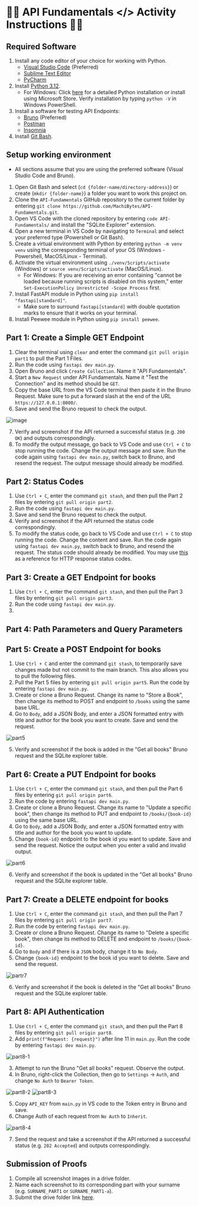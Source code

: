 # 📱🔗 API Fundamentals </> Activity Instructions 🔗🌐 

## Required Software
1. Install any code editor of your choice for working with Python.
    - [Visual Studio Code](https://code.visualstudio.com) (Preferred)
    - [Sublime Text Editor](https://www.sublimetext.com)
    - [PyCharm](https://www.jetbrains.com/pycharm/)
2. Install [Python 3.12](https://www.python.org/downloads/release/python-3126/).
    - For Windows: Click [here](https://www.canva.com/design/DAGXNNZak2s/4VCE8Ecoh17LafDZ_bw1eg/edit?utm_content=DAGXNNZak2s&utm_campaign=designshare&utm_medium=link2&utm_source=sharebutton) for a     detailed Python installation or install using Microsoft Store. Verify installation by typing `python -V` in Windows PowerShell.
4. Install a software for testing API Endpoints:
    - [Bruno](https://www.usebruno.com) (Preferred)
    - [Postman](https://www.postman.com)
    - [Insomnia](https://insomnia.rest)
5. Install [Git Bash](https://git-scm.com/downloads).

## Setup working environment
- All sections assume that you are using the preferred software (Visual Studio Code and Bruno).
1. Open Git Bash and select (`cd {folder-name/directory-address}`) or create (`mkdir {folder-name}`) a folder you want to work this project on.
2. Clone the `API-Fundamentals` GitHub repository to the current folder by entering `git clone https://github.com/MachiBytes/API-Fundamentals.git`.
3. Open VS Code with the cloned repository by entering `code API-Fundamentals/` and install the "SQLite Explorer" extension.
4. Open a new terminal in VS Code by navigating to `Terminal` and select your preferred type (Powershell or Git Bash). 
5. Create a virtual environment with Python by entering `python -m venv venv` using the corresponding terminal of your OS (Windows - Powershell, MacOS/Linux - Terminal).
6. Activate the virtual environment using `./venv/Scripts/activate` (Windows) or `source venv/Scripts/activate` (MacOS/Linux).
    - For Windows: If you are receiving an error containing "cannot be loaded because running scripts is disabled on this system," enter `Set-ExecutionPolicy Unrestricted -Scope Process` first.
7. Install FastAPI module in Python using `pip install "fastapi[standard]"`.
    - Make sure to surround `fastapi[standard]` with double quotation marks to ensure that it works on your terminal.
8. Install Peewee module in Python using `pip install peewee`.

## Part 1: Create a Simple GET Endpoint

1. Clear the terminal using `clear` and enter the command `git pull origin part1` to pull the Part 1 Files.
2. Run the code using `fastapi dev main.py`.
3. Open Bruno and click `Create Collection`. Name it "API Fundamentals".
4. Start a `New Request` under API Fundamentals. Name it "Test the Connection" and its method should be `GET`.
5. Copy the base URL from the VS Code terminal then paste it in the Bruno Request. Make sure to put a forward slash at the end of the URL `https://127.0.0.1:8000/`.
6. Save and send the Bruno request to check the output.

![image](https://github.com/user-attachments/assets/576cb74f-98a7-4931-95cc-d643bfdc0a27)

7. Verify and screenshot if the API returned a successful status (e.g. `200 OK`) and outputs correspondingly.
8. To modify the output message, go back to VS Code and use `Ctrl + C` to stop running the code. Change the output message and save. Run the code again using `fastapi dev main.py`, switch back to Bruno, and resend the request. The output message should already be modified.

## Part 2: Status Codes

1. Use `Ctrl + C`, enter the command `git stash`, and then pull the Part 2 files by entering `git pull origin part2`.
2. Run the code using `fastapi dev main.py`.
3. Save and send the Bruno request to check the output.
4. Verify and screenshot if the API returned the status code correspondingly.
5. To modify the status code, go back to VS Code and use `Ctrl + C` to stop running the code. Change the content and save. Run the code again using `fastapi dev main.py`, switch back to Bruno, and resend the request. The status code should already be modified. You may use [this](https://developer.mozilla.org/en-US/docs/Web/HTTP/Status) as a reference for HTTP response status codes.

## Part 3: Create a GET Endpoint for books

1. Use `Ctrl + C`, enter the command `git stash`, and then pull the Part 3 files by entering `git pull origin part3`.
2. Run the code using `fastapi dev main.py`.
3. 

## Part 4: Path Parameters and Query Parameters



## Part 5: Create a POST Endpoint for books

1. Use `Ctrl + C` and enter the command `git stash`, to temporarily save changes made but not commit to the main branch. This also allows you to pull the following files.
2. Pull the Part 5 files by entering `git pull origin part5`. Run the code by entering `fastapi dev main.py`.
3. Create or clone a Bruno Request. Change its name to "Store a Book", then change its method to POST and endpoint to `/books` using the same base URL.
4. Go to `Body`, add a JSON Body, and enter a JSON formatted entry with title and author for the book you want to create. Save and send the request.
   
![part5](https://github.com/user-attachments/assets/c885ed17-c865-4f09-80c5-4f8b8bca5359)

5. Verify and screenshot if the book is added in the "Get all books" Bruno request and the SQLite explorer table. 

## Part 6: Create a PUT Endpoint for books

1. Use `Ctrl + C`, enter the command `git stash`, and then pull the Part 6 files by entering `git pull origin part6`.
2. Run the code by entering `fastapi dev main.py`.
3. Create or clone a Bruno Request. Change its name to "Update a specific book", then change its method to PUT and endpoint to `/books/{book-id}` using the same base URL.
4. Go to `Body`, add a JSON Body, and enter a JSON formatted entry with title and author for the book you want to update.
5. Change `{book-id}` endpoint to the book id you want to update. Save and send the request. Notice the output when you enter a valid and invalid output.

![part6](https://github.com/user-attachments/assets/c90ee9ba-4005-4a49-9546-3f5ac8aaed5f)

6. Verify and screenshot if the book is updated in the "Get all books" Bruno request and the SQLite explorer table. 

## Part 7: Create a DELETE endpoint for books

1. Use `Ctrl + C`, enter the command `git stash`, and then pull the Part 7 files by entering `git pull origin part7`.
2. Run the code by entering `fastapi dev main.py`. 
3. Create or clone a Bruno Request. Change its name to "Delete a specific book", then change its method to DELETE and endpoint to `/books/{book-id}`.
4. Go to `Body` and if there is a `JSON` body, change it to `No Body`.
5. Change `{book-id}` endpoint to the book id you want to delete. Save and send the request.

![partr7](https://github.com/user-attachments/assets/3d5fce00-8bed-43c8-b252-6b48f1237b62)

6. Verify and screenshot if the book is deleted in the "Get all books" Bruno request and the SQLite explorer table. 

## Part 8: API Authentication

1. Use `Ctrl + C`, enter the command `git stash`, and then pull the Part 8 files by entering `git pull origin part8`.
2. Add `print(f"Request: {request}")` after line 11 in `main.py`. Run the code by entering `fastapi dev main.py`.

![part8-1](https://github.com/user-attachments/assets/92c860e9-cb36-47a5-a6b6-74a2f15f7fbd)

3. Attempt to run the Bruno "Get all books" request. Observe the output.
4. In Bruno, right-click the Collection, then go to `Settings` -> `Auth`, and change `No Auth` to `Bearer Token`.

![part8-2](https://github.com/user-attachments/assets/5b3ab64c-41ae-4724-afbf-d4f07440fca3)
![part8-3](https://github.com/user-attachments/assets/7aa78dee-cc4e-4383-99bf-10fc1810d5ad)

5. Copy `API_KEY` from `main.py` in VS code to the Token entry in Bruno and save.
6. Change Auth of each request from `No Auth` to `Inherit`.

![part8-4](https://github.com/user-attachments/assets/5724c5fe-1566-42aa-8fea-d8f56e6efee8)

7. Send the request and take a screenshot if the API returned a successful status (e.g. `202 Accepted`) and outputs correspondingly.

## Submission of Proofs

1. Compile all screenshot images in a drive folder.
2. Name each screenshot to its corresponding part with your surname (e.g. `SURNAME_PART1` or `SURNAME_PART1-a`).
3. Submit the drive folder link [here](https://forms.gle/fXqrcbWTwW5oraxYA).
